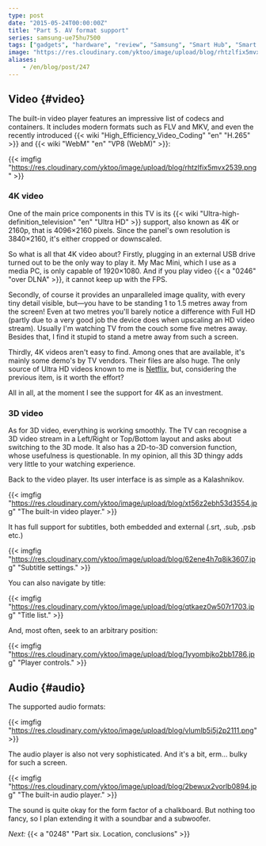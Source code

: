 ```yaml
---
type: post
date: "2015-05-24T00:00:00Z"
title: "Part 5. AV format support"
series: samsung-ue75hu7500
tags: ["gadgets", "hardware", "review", "Samsung", "Smart Hub", "Smart TV", "TV"]
image: "https://res.cloudinary.com/yktoo/image/upload/blog/rhtzlfix5mvx2539.png"
aliases:
    - /en/blog/post/247
---
```


## Video {#video}

The built-in video player features an impressive list of codecs and containers. It includes modern formats such as FLV and MKV, and even the recently introduced {{< wiki "High_Efficiency_Video_Coding" "en" "H.265" >}} and {{< wiki "WebM" "en" "VP8 (WebM)" >}}:

{{< imgfig "https://res.cloudinary.com/yktoo/image/upload/blog/rhtzlfix5mvx2539.png" >}}

<!--more-->

### 4K video

One of the main price components in this TV is its {{< wiki "Ultra-high-definition_television" "en" "Ultra HD" >}} support, also known as 4K or 2160p, that is 4096×2160 pixels. Since the panel's own resolution is 3840×2160, it's either cropped or downscaled.

So what is all that 4K video about? Firstly, plugging in an external USB drive turned out to be the only way to play it. My Mac Mini, which I use as a media PC, is only capable of 1920×1080. And if you play video {{< a "0246" "over DLNA" >}}, it cannot keep up with the FPS.

Secondly, of course it provides an unparalleled image quality, with every tiny detail visible, but—you have to be standing 1 to 1.5 metres away from the screen! Even at two metres you'll barely notice a difference with Full HD (partly due to a very good job the device does when upscaling an HD video stream). Usually I'm watching TV from the couch some five metres away. Besides that, I find it stupid to stand a metre away from such a screen.

Thirdly, 4K videos aren't easy to find. Among ones that are available, it's mainly some demo's by TV vendors. Their files are also huge. The only source of Ultra HD videos known to me is [Netflix](https://help.netflix.com/en/node/13444), but, considering the previous item, is it worth the effort?

All in all, at the moment I see the support for 4K as an investment.

### 3D video

As for 3D video, everything is working smoothly. The TV can recognise a 3D video stream in a Left/Right or Top/Bottom layout and asks about switching to the 3D mode. It also has a 2D-to-3D conversion function, whose usefulness is questionable. In my opinion, all this 3D thingy adds very little to your watching experience.

Back to the video player. Its user interface is as simple as a Kalashnikov.

{{< imgfig "https://res.cloudinary.com/yktoo/image/upload/blog/xt56z2ebh53d3554.jpg" "The built-in video player." >}}

It has full support for subtitles, both embedded and external (.srt, .sub, .psb etc.)

{{< imgfig "https://res.cloudinary.com/yktoo/image/upload/blog/62ene4h7q8ik3607.jpg" "Subtitle settings." >}}

You can also navigate by title:

{{< imgfig "https://res.cloudinary.com/yktoo/image/upload/blog/qtkaez0w507r1703.jpg" "Title list." >}}

And, most often, seek to an arbitrary position:

{{< imgfig "https://res.cloudinary.com/yktoo/image/upload/blog/1yyombjko2bb1786.jpg" "Player controls." >}}

## Audio {#audio}

The supported audio formats:

{{< imgfig "https://res.cloudinary.com/yktoo/image/upload/blog/vlumlb5i5j2p2111.png" >}}

The audio player is also not very sophisticated. And it's a bit, erm… bulky for such a screen.

{{< imgfig "https://res.cloudinary.com/yktoo/image/upload/blog/2bewux2vorlb0894.jpg" "The built-in audio player." >}}

The sound is quite okay for the form factor of a chalkboard. But nothing too fancy, so I plan extending it with a soundbar and a subwoofer.

*Next:* {{< a "0248" "Part six. Location, conclusions" >}}
